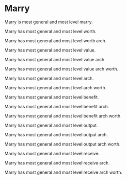 # Marry

Marry is most general and most level marry.

Marry has most general and most level worth.

Marry has most general and most level worth arch.

Marry has most general and most level value.

Marry has most general and most level value arch.

Marry has most general and most level value arch worth.

Marry has most general and most level arch.

Marry has most general and most level arch worth.

Marry has most general and most level benefit.

Marry has most general and most level benefit arch.

Marry has most general and most level benefit arch worth.

Marry has most general and most level output.

Marry has most general and most level output arch.

Marry has most general and most level output arch worth.

Marry has most general and most level receive.

Marry has most general and most level receive arch.

Marry has most general and most level receive arch worth.